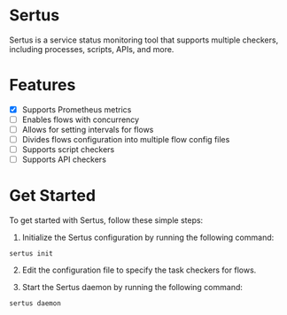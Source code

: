 # Sertus
Sertus is a service status monitoring tool that supports multiple checkers, including processes, scripts, APIs, and more.

# Features
- [x] Supports Prometheus metrics
- [ ] Enables flows with concurrency
- [ ] Allows for setting intervals for flows
- [ ] Divides flows configuration into multiple flow config files
- [ ] Supports script checkers
- [ ] Supports API checkers

# Get Started
To get started with Sertus, follow these simple steps:

1. Initialize the Sertus configuration by running the following command:
```shell
sertus init
```
2. Edit the configuration file to specify the task checkers for flows.

3. Start the Sertus daemon by running the following command:
``` shell
sertus daemon
```
